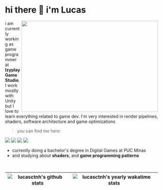 <h1>hi there 👋 i'm Lucas </h1>

<img align="right" style="width:450px;height:300px;" src="https://i.gifer.com/origin/60/60120cc1d020a156a8401a3a2db12c4d.gif" />

i am currently working as game programmer at **Izyplay Game Studio**. I work mostly with Unity but I love to learn everything related to game dev. I'm very interested in render pipelines, shaders, software architecture and game optimizations

> you can find me here:

<a href="https://lucasctnh.com"><img src="https://img.shields.io/badge/-Site-e5dad4?style=for-the-badge&logo=Notion&logoColor=black&link=https://lucasctnh.com"></a>
<a href="https://www.linkedin.com/in/lucasctnh/"><img src="https://img.shields.io/badge/-LinkedIn-f5ead9?style=for-the-badge&logo=Linkedin&logoColor=black&link=https://www.linkedin.com/in/lucasctnh/"></a>
<a href="mailto:lucasctnh@hotmail.com"><img src="https://img.shields.io/badge/-Mail-f5e1c0?style=for-the-badge&logo=Gmail&logoColor=black&link=mailto:lucasctnh@hotmail.com"></a>
<a href="https://lucasctnh.itch.io/"><img src="https://img.shields.io/badge/-Itch.io-d2b59f?style=for-the-badge&logo=itch.io&logoColor=black&link=https://lucasctnh.itch.io/"></a>

<!-- <h3>⚡️ currently:</h3> -->
<ul>
<li>currently doing a bachelor's degree in Digital Games at PUC Minas</li>
<li>and studying about <strong>shaders</strong>, and <strong>game programming patterns</strong></li>
<!-- <li>and creating a rpg, auto-battler, multiplayer, strategy game 👀</li> -->
</ul>

<br>
<div align="center">
  
  | <img align="center" src="https://github-readme-stats.vercel.app/api?username=lucasctnh&show_icons=true&include_all_commits=true&theme=moltack&hide_border=true&show=prs_merged,prs_merged_percentage,reviews&rank_icon=github" alt="lucasctnh's github stats" /> | <img align="center" src="https://github-readme-stats.vercel.app/api/wakatime?username=@lucasctnh&range=last_year&layout=compact&theme=moltack&custom_title=lucas%20coutinho's%20Yearly%20WakaTime%20Stats" alt="lucasctnh's yearly wakatime stats" /> |
  | ------------- | ------------- |
  
</div>

<!-- Wakatime: ?range= can be one of last_7_days, last_30_days, last_6_months, or last_year -->
